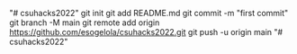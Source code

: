 "# csuhacks2022"  git init git add README.md git commit -m "first commit" git branch -M main git remote add origin https://github.com/esogelola/csuhacks2022.git git push -u origin main
"# csuhacks2022" 
